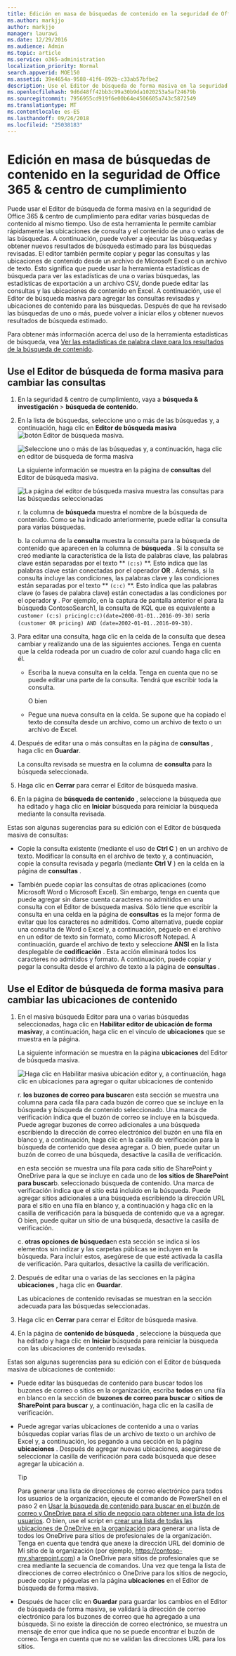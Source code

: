```yaml
---
title: Edición en masa de búsquedas de contenido en la seguridad de Office 365 &amp; centro de cumplimiento
ms.author: markjjo
author: markjjo
manager: laurawi
ms.date: 12/29/2016
ms.audience: Admin
ms.topic: article
ms.service: o365-administration
localization_priority: Normal
search.appverid: MOE150
ms.assetid: 39e4654a-9588-41f6-892b-c33ab57bfbe2
description: Use el Editor de búsqueda de forma masiva en la seguridad de Office 365 &amp; centro de cumplimiento para cambiar rápidamente las ubicaciones de consulta y el contenido de las búsquedas de contenido de uno o más.
ms.openlocfilehash: 9d6d48ff42bb3c99a30b9da1020253a5af24679b
ms.sourcegitcommit: 7956955cd919f6e00b64e4506605a743c5872549
ms.translationtype: MT
ms.contentlocale: es-ES
ms.lasthandoff: 09/26/2018
ms.locfileid: "25038183"
---
```

# <a name="bulk-edit-content-searches-in-the-office-365-security-amp-compliance-center"></a>Edición en masa de búsquedas de contenido en la seguridad de Office 365 &amp; centro de cumplimiento

Puede usar el Editor de búsqueda de forma masiva en la seguridad de Office 365 &amp; centro de cumplimiento para editar varias búsquedas de contenido al mismo tiempo. Uso de esta herramienta le permite cambiar rápidamente las ubicaciones de consulta y el contenido de una o varias de las búsquedas. A continuación, puede volver a ejecutar las búsquedas y obtener nuevos resultados de búsqueda estimado para las búsquedas revisadas. El editor también permite copiar y pegar las consultas y las ubicaciones de contenido desde un archivo de Microsoft Excel o un archivo de texto. Esto significa que puede usar la herramienta estadísticas de búsqueda para ver las estadísticas de una o varias búsquedas, las estadísticas de exportación a un archivo CSV, donde puede editar las consultas y las ubicaciones de contenido en Excel. A continuación, use el Editor de búsqueda masiva para agregar las consultas revisadas y ubicaciones de contenido para las búsquedas. Después de que ha revisado las búsquedas de uno o más, puede volver a iniciar ellos y obtener nuevos resultados de búsqueda estimado.
  
Para obtener más información acerca del uso de la herramienta estadísticas de búsqueda, vea [Ver las estadísticas de palabra clave para los resultados de la búsqueda de contenido](view-keyword-statistics-for-content-search.md).
  
## <a name="use-the-bulk-search-editor-to-change-queries"></a>Use el Editor de búsqueda de forma masiva para cambiar las consultas

1. En la seguridad &amp; centro de cumplimiento, vaya a **búsqueda &amp; investigación** \> **búsqueda de contenido**.
    
2. En la lista de búsquedas, seleccione uno o más de las búsquedas y, a continuación, haga clic en **Editor de búsqueda masiva** ![botón Editor de búsqueda masiva](media/1ddb3d18-2f00-4a7b-98a6-817ca5ec7014.png).
    
    ![Seleccione uno o más de las búsquedas y, a continuación, haga clic en editor de búsqueda de forma masiva](media/600c9716-89a2-4451-b111-fa7cfaad2006.png)
  
    La siguiente información se muestra en la página de **consultas** del Editor de búsqueda masiva. 
    
    ![La página del editor de búsqueda masiva muestra las consultas para las búsquedas seleccionadas](media/189659af-cc78-4479-b0bc-a93decad2f6c.png)
  
    r. la columna de **búsqueda** muestra el nombre de la búsqueda de contenido. Como se ha indicado anteriormente, puede editar la consulta para varias búsquedas. 
    
    b. la columna de la **consulta** muestra la consulta para la búsqueda de contenido que aparecen en la columna de **búsqueda** . Si la consulta se creó mediante la característica de la lista de palabras clave, las palabras clave están separadas por el texto ** `(c:s)` **. Esto indica que las palabras clave están conectadas por el operador **OR** . Además, si la consulta incluye las condiciones, las palabras clave y las condiciones están separadas por el texto ** `(c:c)` **. Esto indica que las palabras clave (o fases de palabra clave) están conectadas a las condiciones por el operador **y** . Por ejemplo, en la captura de pantalla anterior el para la búsqueda ContosoSearch1, la consulta de KQL que es equivalente a `customer (c:s) pricing(c:c)(date=2000-01-01..2016-09-30)` sería `(customer OR pricing) AND (date=2002-01-01..2016-09-30)`.
    
3. Para editar una consulta, haga clic en la celda de la consulta que desea cambiar y realizando una de las siguientes acciones. Tenga en cuenta que la celda rodeada por un cuadro de color azul cuando haga clic en él.
    
   - Escriba la nueva consulta en la celda. Tenga en cuenta que no se puede editar una parte de la consulta. Tendrá que escribir toda la consulta.
    
      O bien
    
    - Pegue una nueva consulta en la celda. Se supone que ha copiado el texto de consulta desde un archivo, como un archivo de texto o un archivo de Excel.
    
4. Después de editar una o más consultas en la página de **consultas** , haga clic en **Guardar**.
    
    La consulta revisada se muestra en la columna de **consulta** para la búsqueda seleccionada. 
    
5. Haga clic en **Cerrar** para cerrar el Editor de búsqueda masiva. 
    
6. En la página de **búsqueda de contenido** , seleccione la búsqueda que ha editado y haga clic en **Iniciar** búsqueda para reiniciar la búsqueda mediante la consulta revisada. 
    
Estas son algunas sugerencias para su edición con el Editor de búsqueda masiva de consultas:
  
- Copie la consulta existente (mediante el uso de **Ctrl C** ) en un archivo de texto. Modificar la consulta en el archivo de texto y, a continuación, copie la consulta revisada y pegarla (mediante **Ctrl V** ) en la celda en la página de **consultas** . 
    
- También puede copiar las consultas de otras aplicaciones (como Microsoft Word o Microsoft Excel). Sin embargo, tenga en cuenta que puede agregar sin darse cuenta caracteres no admitidos en una consulta con el Editor de búsqueda masiva. Sólo tiene que escribir la consulta en una celda en la página de **consultas** es la mejor forma de evitar que los caracteres no admitidos. Como alternativa, puede copiar una consulta de Word o Excel y, a continuación, péguelo en el archivo en un editor de texto sin formato, como Microsoft Notepad. A continuación, guarde el archivo de texto y seleccione **ANSI** en la lista desplegable de **codificación** . Esta acción eliminará todos los caracteres no admitidos y formato. A continuación, puede copiar y pegar la consulta desde el archivo de texto a la página de **consultas** . 
    
  
## <a name="use-the-bulk-search-editor-to-change-content-locations"></a>Use el Editor de búsqueda de forma masiva para cambiar las ubicaciones de contenido

1. En el masiva búsqueda Editor para una o varias búsquedas seleccionadas, haga clic en **Habilitar editor de ubicación de forma masiva**y, a continuación, haga clic en el vínculo de **ubicaciones** que se muestra en la página. 
    
    La siguiente información se muestra en la página **ubicaciones** del Editor de búsqueda masiva. 
    
    ![Haga clic en Habilitar masiva ubicación editor y, a continuación, haga clic en ubicaciones para agregar o quitar ubicaciones de contenido](media/a5a468ce-bd63-4c53-bc37-ff64cf769e59.png)
  
    r. **los buzones de correo para buscar**en esta sección se muestra una columna para cada fila para cada buzón de correo que se incluye en la búsqueda y búsqueda de contenido seleccionado. Una marca de verificación indica que el buzón de correo se incluye en la búsqueda. Puede agregar buzones de correo adicionales a una búsqueda escribiendo la dirección de correo electrónico del buzón en una fila en blanco y, a continuación, haga clic en la casilla de verificación para la búsqueda de contenido que desea agregar a. O bien, puede quitar un buzón de correo de una búsqueda, desactive la casilla de verificación.
    
    en esta sección se muestra una fila para cada sitio de SharePoint y OneDrive para la que se incluye en cada uno de **los sitios de SharePoint para buscar**b. seleccionado búsqueda de contenido. Una marca de verificación indica que el sitio está incluido en la búsqueda. Puede agregar sitios adicionales a una búsqueda escribiendo la dirección URL para el sitio en una fila en blanco y, a continuación y haga clic en la casilla de verificación para la búsqueda de contenido que va a agregar. O bien, puede quitar un sitio de una búsqueda, desactive la casilla de verificación.
    
    c. **otras opciones de búsqueda**en esta sección se indica si los elementos sin indizar y las carpetas públicas se incluyen en la búsqueda. Para incluir estos, asegúrese de que esté activada la casilla de verificación. Para quitarlos, desactive la casilla de verificación.
    
2. Después de editar una o varias de las secciones en la página **ubicaciones** , haga clic en **Guardar**.
    
    Las ubicaciones de contenido revisadas se muestran en la sección adecuada para las búsquedas seleccionadas.
    
3. Haga clic en **Cerrar** para cerrar el Editor de búsqueda masiva. 
    
4. En la página de **contenido de búsqueda** , seleccione la búsqueda que ha editado y haga clic en **Iniciar** búsqueda para reiniciar la búsqueda con las ubicaciones de contenido revisadas. 
    
Estas son algunas sugerencias para su edición con el Editor de búsqueda masiva de ubicaciones de contenido:
  
- Puede editar las búsquedas de contenido para buscar todos los buzones de correo o sitios en la organización, escriba **todos** en una fila en blanco en la sección de **buzones de correo para buscar** o **sitios de SharePoint para buscar** y, a continuación, haga clic en la casilla de verificación. 
    
- Puede agregar varias ubicaciones de contenido a una o varias búsquedas copiar varias filas de un archivo de texto o un archivo de Excel y, a continuación, los pegando a una sección en la página **ubicaciones** . Después de agregar nuevas ubicaciones, asegúrese de seleccionar la casilla de verificación para cada búsqueda que desee agregar la ubicación a. 
    
    > [!TIP]
    > Para generar una lista de direcciones de correo electrónico para todos los usuarios de la organización, ejecute el comando de PowerShell en el paso 2 en [Usar la búsqueda de contenido para buscar en el buzón de correo y OneDrive para el sitio de negocio para obtener una lista de los usuarios](search-the-mailbox-and-onedrive-for-business-for-a-list-of-users.md#step2). O bien, use el script en [crear una lista de todas las ubicaciones de OneDrive en la organización](https://support.office.com/article/8e200cb2-c768-49cb-88ec-53493e8ad80a) para generar una lista de todos los OneDrive para sitios de profesionales de la organización. Tenga en cuenta que tendrá que anexe la dirección URL del dominio de Mi sitio de la organización (por ejemplo, https://contoso-my.sharepoint.com) a la OneDrive para sitios de profesionales que se crea mediante la secuencia de comandos. Una vez que tenga la lista de direcciones de correo electrónico o OneDrive para los sitios de negocio, puede copiar y péguelas en la página **ubicaciones** en el Editor de búsqueda de forma masiva. 
  
- Después de hacer clic en **Guardar** para guardar los cambios en el Editor de búsqueda de forma masiva, se validará la dirección de correo electrónico para los buzones de correo que ha agregado a una búsqueda. Si no existe la dirección de correo electrónico, se muestra un mensaje de error que indica que no se puede encontrar el buzón de correo. Tenga en cuenta que no se validan las direcciones URL para los sitios. 
  

